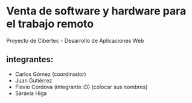 # Venta de software y hardware para el trabajo remoto
Proyecto de Cibertec - Desarrollo de Aplicaciones Web

## integrantes:
- Carlos Gómez (coordinador)
- Juan Gutiérrez
- Flavio Cordova (integrante :D)
(colocar sus nombres)
- Saravia Higa